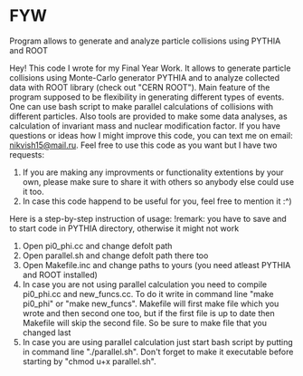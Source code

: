 # FYW
Program allows to generate and analyze particle collisions using PYTHIA and ROOT

Hey! This code I wrote for my Final Year Work. It allows to generate particle collisions using Monte-Carlo generator PYTHIA and to analyze collected data with ROOT library (check out "CERN ROOT"). Main feature of the program supposed to be flexibility in generating different types of events. One can use bash script to make parallel calculations of collisions with different particles. Also tools are provided to make some data analyses, as calculation of invariant mass and nuclear modification factor.
If you have questions or ideas how I might improve this code, you can text me on email: nikvish15@mail.ru.
Feel free to use this code as you want but I have two requests:
1. If you are making any improvments or functionality extentions by your own, please make sure to share it with others so anybody else could use it too.
2. In case this code happend to be useful for you, feel free to mention it :^)

Here is a step-by-step instruction of usage:
!remark: you have to save and to start code in PYTHIA directory, otherwise it might not work
1. Open pi0_phi.cc and change defolt path 
2. Open parallel.sh and change defolt path there too
3. Open Makefile.inc and change paths to yours (you need atleast PYTHIA and ROOT installed)
4. In case you are not using parallel calculation you need to compile pi0_phi.cc and new_funcs.cc. To do it write in command line "make pi0_phi" or "make new_funcs". Makefile will first make file which you wrote and then second one too, but if the first file is up to date then Makefile will skip the second file. So be sure to make file that you changed last
5. In case you are using parallel calculation just start bash script by putting in command line "./parallel.sh". Don't forget to make it executable before starting by "chmod u+x parallel.sh".


